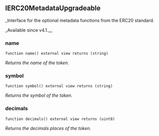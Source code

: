## IERC20MetadataUpgradeable

\_Interface for the optional metadata functions from the ERC20 standard.

\_Available since v4.1.\_\_

### name

```solidity
function name() external view returns (string)
```

_Returns the name of the token._

### symbol

```solidity
function symbol() external view returns (string)
```

_Returns the symbol of the token._

### decimals

```solidity
function decimals() external view returns (uint8)
```

_Returns the decimals places of the token._
